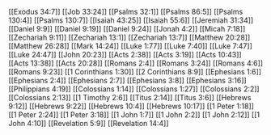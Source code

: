 [[Exodus 34:7]]
[[Job 33:24]]
[[Psalms 32:1]]
[[Psalms 86:5]]
[[Psalms 130:4]]
[[Psalms 130:7]]
[[Isaiah 43:25]]
[[Isaiah 55:6]]
[[Jeremiah 31:34]]
[[Daniel 9:9]]
[[Daniel 9:19]]
[[Daniel 9:24]]
[[Jonah 4:2]]
[[Micah 7:18]]
[[Zechariah 9:11]]
[[Zechariah 13:1]]
[[Zechariah 13:7]]
[[Matthew 20:28]]
[[Matthew 26:28]]
[[Mark 14:24]]
[[Luke 1:77]]
[[Luke 7:40]]
[[Luke 7:47]]
[[Luke 24:47]]
[[John 20:23]]
[[Acts 2:38]]
[[Acts 3:19]]
[[Acts 10:43]]
[[Acts 13:38]]
[[Acts 20:28]]
[[Romans 2:4]]
[[Romans 3:24]]
[[Romans 4:6]]
[[Romans 9:23]]
[[1 Corinthians 1:30]]
[[2 Corinthians 8:9]]
[[Ephesians 1:6]]
[[Ephesians 2:4]]
[[Ephesians 2:7]]
[[Ephesians 3:8]]
[[Ephesians 3:16]]
[[Philippians 4:19]]
[[Colossians 1:14]]
[[Colossians 1:27]]
[[Colossians 2:2]]
[[Colossians 2:13]]
[[1 Timothy 2:6]]
[[Titus 2:14]]
[[Titus 3:6]]
[[Hebrews 9:12]]
[[Hebrews 9:22]]
[[Hebrews 10:4]]
[[Hebrews 10:17]]
[[1 Peter 1:18]]
[[1 Peter 2:24]]
[[1 Peter 3:18]]
[[1 John 1:7]]
[[1 John 2:2]]
[[1 John 2:12]]
[[1 John 4:10]]
[[Revelation 5:9]]
[[Revelation 14:4]]
